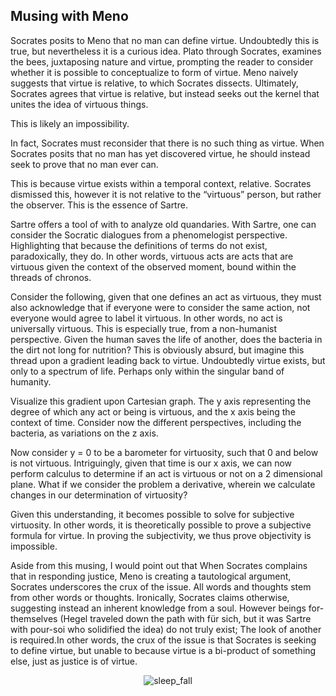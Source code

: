## Musing with Meno

Socrates posits to Meno that no man can define virtue. Undoubtedly this is true, but nevertheless it is a curious idea. Plato through Socrates, examines the bees, juxtaposing nature and virtue, prompting the reader to consider whether it is possible to conceptualize to form of virtue. Meno naively suggests that virtue is relative, to which Socrates dissects. Ultimately, Socrates agrees that virtue is relative, but instead seeks out the kernel that unites the idea of virtuous things.

This is likely an impossibility. 

In fact, Socrates must reconsider that there  is no such thing as virtue. When Socrates posits that no man has yet discovered virtue, he should instead seek to prove that no man ever can.

This is because virtue exists within a temporal context, relative. Socrates dismissed this, however it is not relative to the “virtuous” person, but rather the observer. This is the essence of Sartre.

Sartre offers a tool of with to analyze old quandaries. With Sartre, one can consider the Socratic dialogues from a phenomelogist perspective. Highlighting that because the definitions of terms do not exist, paradoxically, they do. In other words, virtuous acts are acts that are virtuous given the context of the observed moment, bound within the threads of chronos. 

Consider the following, given that one defines an act as virtuous, they must also acknowledge that if everyone were to consider the same action, not everyone would agree to label it virtuous. In other words, no act is universally virtuous. This is especially true, from a non-humanist perspective. Given the human saves the life of another, does the bacteria in the dirt not long for nutrition? This is obviously absurd, but imagine this thread upon a gradient leading back to virtue. Undoubtedly virtue exists, but only to a spectrum of life. Perhaps only within the singular band of humanity. 

Visualize this gradient upon Cartesian graph. The y axis representing the degree of which any act or being is virtuous, and the x axis being the context of time. Consider now the different perspectives, including the bacteria, as variations on the z axis.

Now consider y = 0 to be a barometer for virtuosity, such that 0 and below is not virtuous. Intriguingly, given that time is our x axis, we can now perform calculus to determine if an act is virtuous or not on a 2 dimensional plane. What if we consider the problem a derivative, wherein we calculate changes in our determination of virtuosity?

Given this understanding, it becomes possible to solve for subjective virtuosity. In other words, it is theoretically possible to prove a subjective formula for virtue. In proving the subjectivity, we thus prove objectivity is impossible.

Aside from this musing, I would point out that When Socrates complains that in responding justice, Meno is creating a tautological argument, Socrates underscores the crux of the issue. All words and thoughts stem from other words or thoughts. Ironically, Socrates claims otherwise, suggesting instead an inherent knowledge from a soul. However beings for-themselves (Hegel traveled down the path with für sich, but it was Sartre with pour-soi who solidified the idea) do not truly exist; The look of another is required.In other words, the crux of the issue is that Socrates is seeking to define virtue, but unable to because virtue is a bi-product of something else, just as justice is of virtue.


<div style="display: flex; align-items: center; justify-content: center; max-width: 100%;">
    <img src="/writing/images/meno.png" alt="sleep_fall" style="max-width: 100%; max-height: 100%;">
</div>
